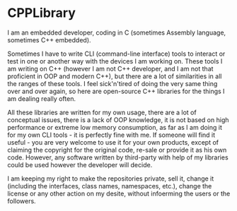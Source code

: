 # CPPLibrary
I am an embedded developer, coding in C (sometimes Assembly language, sometimes C++ embedded).

Sometimes I have to write CLI (command-line interface) tools to interact or test in one or another way with the devices I am working on. These tools I am writing on C++ (however I am not C++ developer, and I am not that proficient in OOP and modern C++), but there are a lot of similarities in all the ranges of these tools.
I feel sick'n'tired of doing the very same thing over and over again, so here are open-source C++ libraries for the things I am dealing really often.

All these libraries are written for my own usage, there are a lot of conceptual issues, there is a lack of OOP knowledge, it is not based on high performance or extreme low memory consumption, as far as I am doing it for my own CLI tools - it is perfectly fine with me.
If someone will find it useful - you are very welcome to use it for your own products, except of claiming the copyright for the original code, re-sale or provide it as his own code.
However, any software written by third-party with help of my libraries could be used however the developer will decide.

I am keeping my right to make the repositories private, sell it, change it (including the interfaces, class names, namespaces, etc.), change the license or any other action on my desite, without infoerming the users or the followers.

